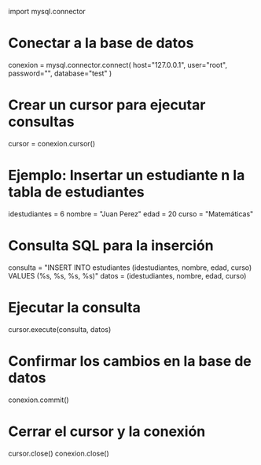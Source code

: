 import mysql.connector

# Conectar a la base de datos
conexion = mysql.connector.connect(
    host="127.0.0.1",
    user="root",
    password="",
    database="test"
)

# Crear un cursor para ejecutar consultas
cursor = conexion.cursor()

# Ejemplo: Insertar un estudiante n la tabla de estudiantes
idestudiantes = 6 
nombre = "Juan Perez"
edad = 20
curso = "Matemáticas"

# Consulta SQL para la inserción
consulta = "INSERT INTO estudiantes (idestudiantes, nombre, edad, curso) VALUES (%s, %s, %s, %s)"
datos = (idestudiantes, nombre, edad, curso)

# Ejecutar la consulta
cursor.execute(consulta, datos)

# Confirmar los cambios en la base de datos
conexion.commit()

# Cerrar el cursor y la conexión
cursor.close()
conexion.close()
